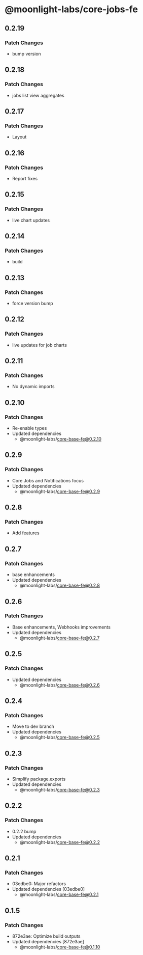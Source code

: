 # @moonlight-labs/core-jobs-fe

## 0.2.19

### Patch Changes

- bump version

## 0.2.18

### Patch Changes

- jobs list view aggregates

## 0.2.17

### Patch Changes

- Layout

## 0.2.16

### Patch Changes

- Report fixes

## 0.2.15

### Patch Changes

- live chart updates

## 0.2.14

### Patch Changes

- build

## 0.2.13

### Patch Changes

- force version bump

## 0.2.12

### Patch Changes

- live updates for job charts

## 0.2.11

### Patch Changes

- No dynamic imports

## 0.2.10

### Patch Changes

- Re-enable types
- Updated dependencies
  - @moonlight-labs/core-base-fe@0.2.10

## 0.2.9

### Patch Changes

- Core Jobs and Notifications focus
- Updated dependencies
  - @moonlight-labs/core-base-fe@0.2.9

## 0.2.8

### Patch Changes

- Add features

## 0.2.7

### Patch Changes

- base enhancements
- Updated dependencies
  - @moonlight-labs/core-base-fe@0.2.8

## 0.2.6

### Patch Changes

- Base enhancements, Webhooks improvements
- Updated dependencies
  - @moonlight-labs/core-base-fe@0.2.7

## 0.2.5

### Patch Changes

- Updated dependencies
  - @moonlight-labs/core-base-fe@0.2.6

## 0.2.4

### Patch Changes

- Move to dev branch
- Updated dependencies
  - @moonlight-labs/core-base-fe@0.2.5

## 0.2.3

### Patch Changes

- Simplify package.exports
- Updated dependencies
  - @moonlight-labs/core-base-fe@0.2.3

## 0.2.2

### Patch Changes

- 0.2.2 bump
- Updated dependencies
  - @moonlight-labs/core-base-fe@0.2.2

## 0.2.1

### Patch Changes

- 03edbe0: Major refactors
- Updated dependencies [03edbe0]
  - @moonlight-labs/core-base-fe@0.2.1

## 0.1.5

### Patch Changes

- 872e3ae: Optimize build outputs
- Updated dependencies [872e3ae]
  - @moonlight-labs/core-base-fe@0.1.10
